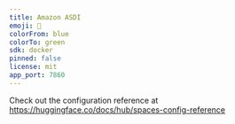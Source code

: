 ```yaml
---
title: Amazon ASDI
emoji: 🏃
colorFrom: blue
colorTo: green
sdk: docker
pinned: false
license: mit
app_port: 7860
---
```


Check out the configuration reference at https://huggingface.co/docs/hub/spaces-config-reference
